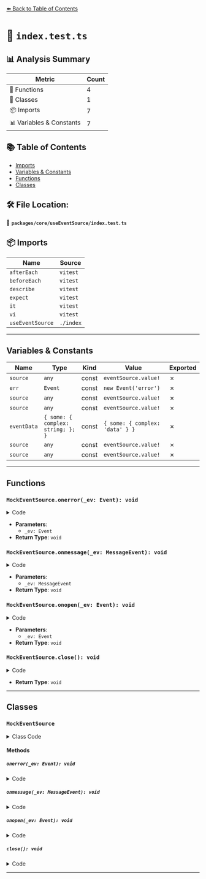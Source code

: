 [⬅️ Back to Table of Contents](../../../index.md)

# 📄 `index.test.ts`

## 📊 Analysis Summary

| Metric | Count |
|--------|-------|
| 🔧 Functions | 4 |
| 🧱 Classes | 1 |
| 📦 Imports | 7 |
| 📊 Variables & Constants | 7 |

## 📚 Table of Contents

- [Imports](#imports)
- [Variables & Constants](#variables-constants)
- [Functions](#functions)
- [Classes](#classes)

## 🛠️ File Location:
📂 **`packages/core/useEventSource/index.test.ts`**

## 📦 Imports

| Name | Source |
|------|--------|
| `afterEach` | `vitest` |
| `beforeEach` | `vitest` |
| `describe` | `vitest` |
| `expect` | `vitest` |
| `it` | `vitest` |
| `vi` | `vitest` |
| `useEventSource` | `./index` |


---

## Variables & Constants

| Name | Type | Kind | Value | Exported |
|------|------|------|-------|----------|
| `source` | `any` | const | `eventSource.value!` | ✗ |
| `err` | `Event` | const | `new Event('error')` | ✗ |
| `source` | `any` | const | `eventSource.value!` | ✗ |
| `source` | `any` | const | `eventSource.value!` | ✗ |
| `eventData` | `{ some: { complex: string; }; }` | const | `{ some: { complex: 'data' } }` | ✗ |
| `source` | `any` | const | `eventSource.value!` | ✗ |
| `source` | `any` | const | `eventSource.value!` | ✗ |


---

## Functions

### `MockEventSource.onerror(_ev: Event): void`

<details><summary>Code</summary>

```ts
onerror(_ev: Event) {
  }
```
</details>

- **Parameters**:
  - `_ev: Event`
- **Return Type**: `void`
### `MockEventSource.onmessage(_ev: MessageEvent): void`

<details><summary>Code</summary>

```ts
onmessage(_ev: MessageEvent) {
  }
```
</details>

- **Parameters**:
  - `_ev: MessageEvent`
- **Return Type**: `void`
### `MockEventSource.onopen(_ev: Event): void`

<details><summary>Code</summary>

```ts
onopen(_ev: Event) {
  }
```
</details>

- **Parameters**:
  - `_ev: Event`
- **Return Type**: `void`
### `MockEventSource.close(): void`

<details><summary>Code</summary>

```ts
close() {
    this.readyState = this.CLOSED
  }
```
</details>

- **Return Type**: `void`

---

## Classes

### `MockEventSource`

<details><summary>Class Code</summary>

```ts
class MockEventSource extends EventTarget {
  readyState: number = 0
  url: string = ''
  withCredentials: boolean = false
  readonly CONNECTING = 0 as const
  readonly OPEN = 1 as const
  readonly CLOSED = 2 as const

  constructor() {
    super();
    (this as EventSource).addEventListener('error', this.onerror);
    (this as EventSource).addEventListener('message', this.onmessage)
    this.addEventListener('open', this.onopen)
  }

  onerror(_ev: Event) {
  }

  onmessage(_ev: MessageEvent) {
  }

  onopen(_ev: Event) {
  }

  close() {
    this.readyState = this.CLOSED
  }
}
```
</details>

#### Methods

##### `onerror(_ev: Event): void`

<details><summary>Code</summary>

```ts
onerror(_ev: Event) {
  }
```
</details>

##### `onmessage(_ev: MessageEvent): void`

<details><summary>Code</summary>

```ts
onmessage(_ev: MessageEvent) {
  }
```
</details>

##### `onopen(_ev: Event): void`

<details><summary>Code</summary>

```ts
onopen(_ev: Event) {
  }
```
</details>

##### `close(): void`

<details><summary>Code</summary>

```ts
close() {
    this.readyState = this.CLOSED
  }
```
</details>


---
